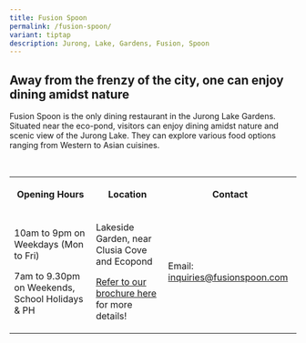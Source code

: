 ```yaml
---
title: Fusion Spoon
permalink: /fusion-spoon/
variant: tiptap
description: Jurong, Lake, Gardens, Fusion, Spoon
---
```

<h2><strong>Away from the frenzy of the city, one can enjoy dining amidst nature</strong></h2>
<p></p>
<p>Fusion Spoon is the only dining restaurant in the Jurong Lake Gardens.
Situated near the eco-pond, visitors can enjoy dining amidst nature and
scenic view of the Jurong Lake. They can explore various food options ranging
from Western to Asian cuisines.</p>
<p>
<br>
</p>
<table style="minWidth: 75px">
<colgroup>
<col>
<col>
<col>
</colgroup>
<tbody>
<tr>
<th rowspan="1" colspan="1">
<p>Opening Hours</p>
</th>
<th rowspan="1" colspan="1">
<p>Location</p>
</th>
<th rowspan="1" colspan="1">
<p>Contact</p>
</th>
</tr>
<tr>
<td rowspan="1" colspan="1">
<p>10am to 9pm on Weekdays (Mon to Fri)</p>
<p>7am to 9.30pm on Weekends, School Holidays &amp; PH</p>
</td>
<td rowspan="1" colspan="1">
<p>Lakeside Garden, near Clusia Cove and Ecopond</p>
<p></p>
<p><a href="/files/Maps and Trails/Jurong_Lake_Garden_Brochure.pdf" rel="noopener noreferrer nofollow" target="_blank">Refer to our brochure here</a> for
more details!</p>
</td>
<td rowspan="1" colspan="1">
<p>Email: <a href="mailto:inquiries@fusionspoon.com" rel="noopener noreferrer nofollow" target="_blank">inquiries@fusionspoon.com</a>
</p>
</td>
</tr>
</tbody>
</table>
<p></p>